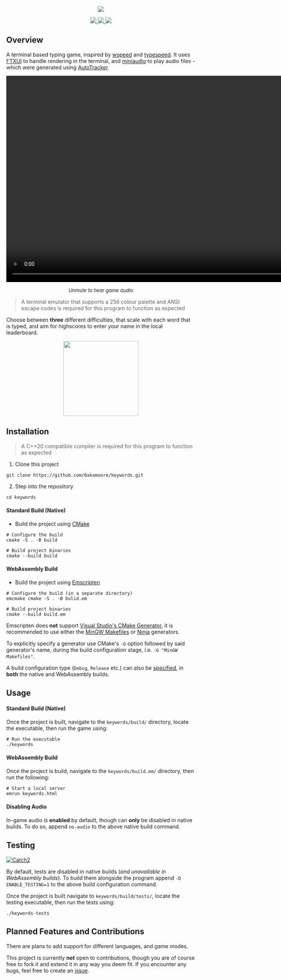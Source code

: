 <p align="center">
  <img src="https://github.com/user-attachments/assets/65a2fba8-793b-4db0-83d1-9e87e610558e"/>
</p>

<p align="center">
	<a href="https://github.com/Oakamoore/keywords/blob/main/LICENSE">
		<img src="https://img.shields.io/badge/License-MIT-green">
	</a>
	<a href="https://github.com/ArthurSonzogni/FTXUI">
		<img src="https://img.shields.io/badge/FTXUI-5.0.0-orange">
	</a>
	<a href="https://github.com/mackron/miniaudio">
		<img src="https://img.shields.io/badge/miniaudio-0.11.21-orange">
	</a>
</p>

## Overview 

A terminal based typing game, inspired by [wspeed](https://bisqwit.iki.fi/wspeed/) and [typespeed](https://typespeed.sourceforge.net/). It uses [FTXUI](https://github.com/ArthurSonzogni/FTXUI) to handle rendering in the terminal, and [miniaudio](https://github.com/mackron/miniaudio) to play audio files - which were generated using [AutoTracker](https://www.vitling.xyz/toys/autotracker/).

<p align="center">
	<video src="https://github.com/user-attachments/assets/647c2d93-bdfd-44a4-a480-3f5b4e36f20d" width=1100/>
</p>

<p align="center">
	<i><font size=2>Unmute to hear game audio</font></i>
</p>

> A terminal emulator that supports a 256 colour palette and ANSI escape codes is required for this program to function as expected

Choose between **three** different difficulties, that scale with each word that is typed, and aim for highscores to enter your name in the local leaderboard.

<p align="center">
	<a href="https://oakamoore.itch.io/keywords">
		<img src="https://github.com/user-attachments/assets/ddd31af4-2e28-4d5f-b8ef-8064df624d69" width=200>
	</a>
</p>

## Installation

> A C++20 compatible compiler is required for this program to function as expected

1. Clone this project 

```shell
git clone https://github.com/Oakamoore/keywords.git
```

2. Step into the repository

```shell
cd keywords
```

#### Standard Build (Native)

- Build the project using [CMake](https://cmake.org/)

```shell
# Configure the build
cmake -S . -B build

# Build project binaries
cmake --build build
```


#### WebAssembly Build

- Build the project using [Emscripten](https://emscripten.org/docs/getting_started/downloads.html)

```shell
# Configure the build (in a separate directory)
emcmake cmake -S . -B bulid.em

# Build project binaries
cmake --build build.em
```

Emscripten does **not** support [Visual Studio's CMake Generator](https://cmake.org/cmake/help/latest/generator/Visual%20Studio%2017%202022.html), it is recommended to use either the [MinGW Makefiles](https://cmake.org/cmake/help/latest/generator/MinGW%20Makefiles.html) or [Ninja](https://cmake.org/cmake/help/latest/generator/Ninja.html) generators.

To explicitly specify a generator use CMake's `-G` option followed by said generator's name, during the build configuration stage, i.e. `-G "MinGW Makefiles"`.

A build configuration type (`Debug`, `Release` etc.) can also be [specified](https://gist.github.com/Oakamoore/685838c1b4a4c64a008f5461ac9323b5), in **both** the native and WebAssembly builds.

## Usage

#### Standard Build (Native)

Once the project is built, navigate to the `keywords/build/` directory, locate the executable, then run the game using:

```shell
# Run the executable
./keywords
```

#### WebAssembly Build

Once the project is build, navigate to the `keywords/build.em/` directory, then run the following:

```shell
# Start a local server
emrun keywords.html
```

#### Disabling Audio

In-game audio is **enabled** by default, though can **only** be disabled in native builds. To do so, append `no-audio` to the above native build command. 

## Testing

[![Catch2](https://img.shields.io/badge/Catch2-3.6.0-orange)](https://github.com/catchorg/Catch2/tree/devel)

By default, tests are disabled in native builds (*and unavailable in WebAssembly builds*). To build them alongside the program append `-D ENABLE_TESTING=1` to the above build configuration command.

Once the project is built navigate to `keywords/build/tests/`, locate the testing executable, then run the tests using:

```shell
./keywords-tests
```

## Planned Features and Contributions

There are plans to add support for different languages, and game modes. 

This project is currently **not** open to contributions, though you are of course free to fork it and extend it in any way you deem fit. If you encounter any bugs, feel free to create an [issue](https://github.com/Oakamoore/keywords/issues).
